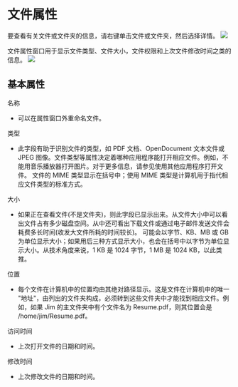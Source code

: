 # 文件属性
要查看有关文件或文件夹的信息，请右键单击文件或文件夹，然后选择详情。
![](https://github.com/openthos/desktop-analysis/blob/master/imageView/file_attributes_dialog.png)

文件属性窗口用于显示文件类型、文件大小，文件权限和上次文件修改时间之类的信息。
![](https://github.com/openthos/desktop-analysis/blob/master/imageView/file_attributes.png)
## 基本属性
名称
- 可以在属性窗口外重命名文件。

类型
- 此字段有助于识别文件的类型，如 PDF 文档、OpenDocument 文本文件或 JPEG 图像。文件类型等属性决定着哪种应用程序能打开相应文件。例如，不能用音乐播放器打开图片。对于更多信息，请参见使用其他应用程序打开文件。
文件的 MIME 类型显示在括号中；使用 MIME 类型是计算机用于指代相应文件类型的标准方式。

大小
- 如果正在查看文件(不是文件夹)，则此字段已显示出来。从文件大小中可以看出文件占有多少磁盘空间。从中还可看出下载文件或通过电子邮件发送文件会耗费多长时间(收发大文件所耗的时间较长)。
可能会以字节、KB、MB 或 GB 为单位显示大小；如果用后三种方式显示大小，也会在括号中以字节为单位显示大小。从技术角度来说，1 KB 是 1024 字节，1 MB 是 1024 KB，以此类推。

位置
- 每个文件在计算机中的位置均由其绝对路径显示。这是文件在计算机中的唯一 "地址"，由列出的文件夹构成，必须转到这些文件夹中才能找到相应文件。例如，如果 Jim 的主文件夹中有个文件名为 Resume.pdf，则其位置会是 /home/jim/Resume.pdf。

访问时间
- 上次打开文件的日期和时间。

修改时间
- 上次修改文件的日期和时间。
